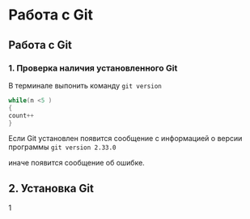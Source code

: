 # Работа с Git
## Работа с Git

### 1. Проверка наличия установленного Git
В терминале выпонить команду `git version`
```Java
while(n <5 )
{
count++
}
```
Если Git установлен появится сообщение с информацией о версии программы
`git version 2.33.0`

иначе появится сообщение об ошибке.

## 2. Установка Git

1